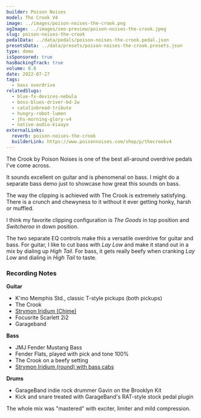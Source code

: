 ```yaml
---
builder: Poison Noises
model: The Crook V4
image: ../images/poison-noises-the-crook.png
ogImage: ../images/seo-preview/poison-noises-the-crook.jpeg
slug: poison-noises-the-crook
pedalData: ../data/pedals/poison-noises-the-crook.pedal.json
presetsData: ../data/presets/poison-noises-the-crook.presets.json
type: demo
isSponsored: true
hasBackingTrack: true
volume: 0.8
date: 2022-07-27
tags:
  - bass overdrive
relatedSlugs:
  - blue-fx-devices-nebula
  - boss-blues-driver-bd-2w
  - catalinbread-tribute
  - hungry-robot-lumen
  - jhs-morning-glory-v4
  - native-audio-kiaayo
externalLinks:
  reverb: poison-noises-the-crook
  builderLink: https://www.poisonnoises.com/shop/p/thecrookv4
---
```


The Crook by Poison Noises is one of the best all-around overdrive pedals I've come across.

It sounds excellent on guitar and is phenomenal on bass. I might do a separate bass demo just to showcase how great this sounds on bass.

The way the clipping is achieved with The Crook is extremely satisfying. There is a crunch and chewyness to it without it ever getting honky, harsh or muffled.

I think my favorite clipping configuration is _The Goods_ in top position and _Switcheroo_ in down position.

The two separate EQ controls make this a versatile overdrive for guitar and bass. For guitar, I like to cut bass with _Lay Low_ and make it stand out in a mix by dialing up _High Tail_. For bass, it gets really beefy when cranking _Lay Low_ and dialing in _High Tail_ to taste.

### Recording Notes

**Guitar**

- K'mo Memphis Std., classic T-style pickups (both pickups)
- The Crook
- [Strymon Iridium (Chime)](/demos/strymon-iridium)
- Focusrite Scarlett 2i2
- Garageband

**Bass**

- JMJ Fender Mustang Bass
- Fender Flats, played with pick and tone 100%
- The Crook on a beefy setting
- [Strymon Iridium (round) with bass cabs](/posts/strymon-iridium-bass-ownhammer-ir/)

**Drums**

- GarageBand indie rock drummer Gavin on the Brooklyn Kit
- Kick and snare treated with GarageBand's RAT-style stock pedal plugin

The whole mix was "mastered" with exciter, limiter and mild compression.
